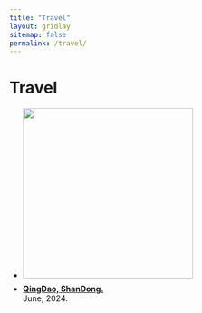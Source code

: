 ```yaml
---
title: "Travel"
layout: gridlay
sitemap: false
permalink: /travel/
---
```


# Travel

<div class="well-sm publication-entry">
<ul class="flex-container">
<li class="flex-item1">
    <img src="{{ site.url }}{{ site.baseurl }}/travel/qingdao.jpg" width="300"  class="img-responsive"/>
</li>
  <li class="flex-item2">
    <p style="margin-top: 0.5em;"><a href="{{ site.url }}{{ site.baseurl }}/travel/qingdao" target="_blank"><strong>QingDao, ShanDong.</strong></a>
    <br/> June, 2024.
    </p>
  </li>
</ul>
</div>


